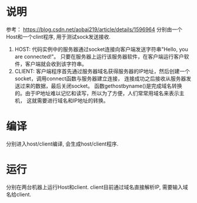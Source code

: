 # 说明
  参考： https://blog.csdn.net/aobai219/article/details/1596964
  分别由一个Host和一个clint程序, 用于测试sock发送接收.
  1. HOST: 代码实例中的服务器通过socket连接向客户端发送字符串"Hello, you are connected!"。
     只要在服务器上运行该服务器软件，在客户端运行客户软件，客户端就会收到该字符串。
  2. CLIENT: 客户端程序首先通过服务器域名获得服务器的IP地址，然后创建一个socket，调用connect函数与服务器建立连接，
     连接成功之后接收从服务器发送过来的数据，最后关闭socket。
     函数gethostbyname()是完成域名转换的。由于IP地址难以记忆和读写，所以为了方便，人们常常用域名来表示主机，
     这就需要进行域名和IP地址的转换。

# 编译
  分别进入host/client编译, 会生成host/client程序.

# 运行
  分别在两台机器上运行Host和client. client目前通过域名直接解析IP, 需要输入域名给client.

